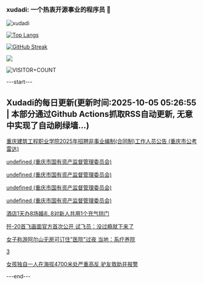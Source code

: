 ### xudadi: 一个热衷开源事业的程序员 👋

![xudadi](https://github-readme-stats-git-masterorgs-github-readme-stats-team.vercel.app/api?username=xudadi)

[![Top Langs](https://github-readme-stats.vercel.app/api/top-langs/?username=xudadi)](https://github.com/anuraghazra/github-readme-stats)

[![GitHub Streak](https://streak-stats.demolab.com?user=xudadi&locale=zh_Hans)](https://git.io/streak-stats)

![](https://raw.githubusercontent.com/xudadi/xudadi/main/assets/github-contribution-grid-snake.svg)

![VISITOR+COUNT](https://komarev.com/ghpvc/?username=xudadi&label=VISITOR+COUNT)


---start---

## Xudadi的每日更新(更新时间:2025-10-05 05:26:55 | 本部分通过Github Actions抓取RSS自动更新, 无意中实现了自动刷绿墙...)

[重庆建筑工程职业学院2025年招聘非事业编制(合同制)工作人员公告 (重庆市公考雷达)](https://www.gongkaoleida.com/article/2640492)

[undefined (重庆市国有资产监督管理委员会)](https://dadilab.github.io/feeds/all.xml)

[undefined (重庆市国有资产监督管理委员会)](https://dadilab.github.io/feeds/all.xml)

[undefined (重庆市国有资产监督管理委员会)](https://dadilab.github.io/feeds/all.xml)

[undefined (重庆市国有资产监督管理委员会)](https://dadilab.github.io/feeds/all.xml)

[酒店1天办8场婚礼 8对新人共用1个充气拱门](https://m.163.com/news/article/KB1GAHCJ053469LG.html)

[歼-20首飞画面官方首次公开 试飞员：没过瘾就下来了](https://m.163.com/news/article/KB1G6JMS0512B07B.html)

[女子称游阿尔山无房可订住"医院"过夜 当地：系疗养院](https://m.163.com/news/article/KB1EH81V053469LG.html)

[3](https://m.163.com/touch/news/sub/domestic)

[女孩独自一人在海拔4700米处严重高反 驴友救助并报警](https://m.163.com/news/article/KB19GA70051492T3.html)

---end---
